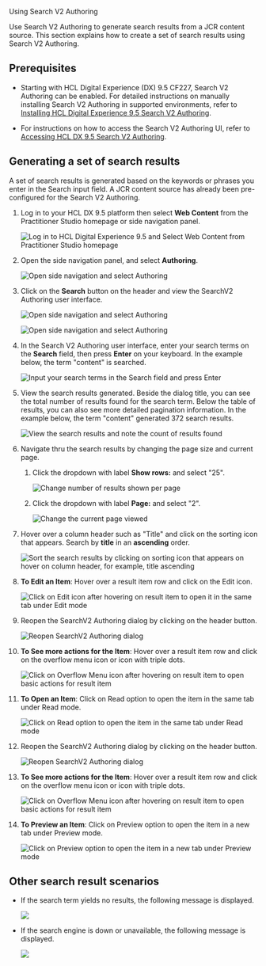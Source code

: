 Using Search V2 Authoring

Use Search V2 Authoring to generate search results from a JCR content source. This section explains how to create a set of search results using Search V2 Authoring.

## Prerequisites

- Starting with HCL Digital Experience (DX) 9.5 CF227, Search V2 Authoring can be enabled. For detailed instructions on manually installing Search V2 Authoring in supported environments, refer to [Installing HCL Digital Experience 9.5 Search V2 Authoring](./installation.md).

- For instructions on how to access the Search V2 Authoring UI, refer to [Accessing HCL DX 9.5 Search V2 Authoring](./access.md).

## Generating a set of search results

A set of search results is generated based on the keywords or phrases you enter in the Search input field. A JCR content source has already been pre-configured for the Search V2 Authoring.

1.  Log in to your HCL DX 9.5 platform then select **Web Content** from the Practitioner Studio homepage or side navigation panel.

    ![](../../assets/HCL_SearchV2_Authoring_Access_01.png "Log in to HCL Digital Experience 9.5 and Select Web Content from Practitioner Studio homepage")

2.  Open the side navigation panel, and select **Authoring**.

    ![](../../assets/HCL_SearchV2_Authoring_Access_02.png "Open side navigation and select Authoring")

3.  Click on the **Search** button on the header and view the SearchV2 Authoring user interface.

    ![](../../assets/HCL_SearchV2_Authoring_Header_Button.png "Open side navigation and select Authoring")

    ![](../../assets/HCL_SearchV2_Authoring_Initial_State.png "Open side navigation and select Authoring")

4.  In the Search V2 Authoring user interface, enter your search terms on the **Search** field, then press **Enter** on your keyboard. In the example below, the term "content" is searched.

    ![](../../assets/HCL_SearchV2_Authoring_content_search.png "Input your search terms in the Search field and press Enter")

5.  View the search results generated. Beside the dialog title, you can see the total number of results found for the search term. Below the table of results, you can also see more detailed pagination information. In the example below, the term "content" generated 372 search results.

    ![](../../assets/HCL_SearchV2_Authoring_result_count.png "View the search results and note the count of results found")

6.  Navigate thru the search results by changing the page size and current page.

    1. Click the dropdown with label **Show rows:** and select "25".

        ![](../../assets/HCL_SearchV2_Authoring_result_per_page.png "Change number of results shown per page")

    2. Click the dropdown with label **Page:** and select "2".

        ![](../../assets/HCL_SearchV2_Authoring_page_view.png "Change the current page viewed")

7.  Hover over a column header such as "Title" and click on the sorting icon that appears. Search by **title** in an **ascending** order.

    ![](../../assets/HCL_SearchV2_Authoring_title_sort_icon.png "Sort the search results by clicking on sorting icon that appears on hover on column header, for example, title ascending")

8.  **To Edit an Item**: Hover over a result item row and click on the Edit icon.

    ![](../../assets/HCL_SearchV2_Authoring_edit_icon.png "Click on Edit icon after hovering on result item to open it in the same tab under Edit mode")

9.  Reopen the SearchV2 Authoring dialog by clicking on the header button.

    ![](../../assets/HCL_SearchV2_Authoring_Header_Button.png "Reopen SearchV2 Authoring dialog")

10. **To See more actions for the Item**: Hover over a result item row and click on the overflow menu icon or icon with triple dots.

    ![](../../assets/HCL_SearchV2_Authoring_menu_icon_triple_dot.png "Click on Overflow Menu icon after hovering on result item to open basic actions for result item")

11. **To Open an Item**: Click on Read option to open the item in the same tab under Read mode.

    ![](../../assets/HCL_SearchV2_Authoring_read.png "Click on Read option to open the item in the same tab under Read mode")

12. Reopen the SearchV2 Authoring dialog by clicking on the header button.

    ![](../../assets/HCL_SearchV2_Authoring_Header_Button.png "Reopen SearchV2 Authoring dialog")

13. **To See more actions for the Item**: Hover over a result item row and click on the overflow menu icon or icon with triple dots.

    ![](../../assets/HCL_SearchV2_Authoring_menu_or_triple_dot.png "Click on Overflow Menu icon after hovering on result item to open basic actions for result item")

14. **To Preview an Item**: Click on Preview option to open the item in a new tab under Preview mode.

    ![](../../assets/HCL_SearchV2_Authoring_preview.png "Click on Preview option to open the item in a new tab under Preview mode")

## Other search result scenarios

- If the search term yields no results, the following message is displayed.
    
    ![](../../assets/HCL_SearchV2_Authoring_No_Results.png)

- If the search engine is down or unavailable, the following message is displayed.
    
    ![](../../assets/HCL_SearchV2_Authoring_search_engine_down.png)
